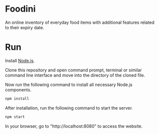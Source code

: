 # Foodini

An online inventory of everyday food items with additional features related to their expiry date.

# Run

Install [Node.js](https://nodejs.org/en/download/).

Clone this repository and open command prompt, terminal or similar command line interface and move into the directory of the cloned file.

Now run the following command to install all necessary Node.js components.

```sh
npm install
```

After installation, run the following command to start the server.

```sh
npm start
```
In your browser, go to "http://localhost:8080" to access the website.

